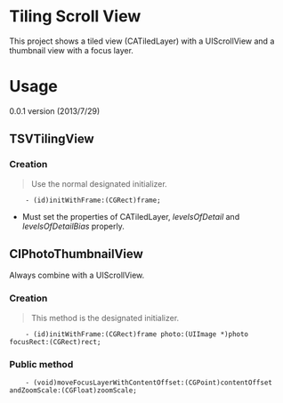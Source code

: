 # Tiling Scroll View
This project shows a tiled view (CATiledLayer) with a UIScrollView and a thumbnail view with a focus layer.

# Usage
0.0.1 version (2013/7/29)

## TSVTilingView

### Creation
> Use the normal designated initializer.

		- (id)initWithFrame:(CGRect)frame;

* Must set the properties of CATiledLayer, _levelsOfDetail_ and _levelsOfDetailBias_ properly.

## CIPhotoThumbnailView
Always combine with a UIScrollView.

### Creation
> This method is the designated initializer.

		- (id)initWithFrame:(CGRect)frame photo:(UIImage *)photo focusRect:(CGRect)rect;

### Public method

		- (void)moveFocusLayerWithContentOffset:(CGPoint)contentOffset andZoomScale:(CGFloat)zoomScale;
